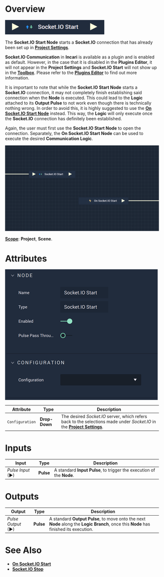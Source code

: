 # Overview

![The Socket.IO Start Node.](../../../.gitbook/assets/socketiostartnodereal.png)

The **Socket.IO Start Node** starts a **Socket.IO** connection that has already been set up in [**Project Settings**](../../../modules/project-settings/socketio.md).

**Socket.IO Communication** in **Incari** is available as a plugin and is enabled as default. However, in the case that it is disabled in the **Plugins Editor**, it will not appear in the **Project Settings** and **Socket.IO Start** will not show up in the [**Toolbox**](../../overview.md). Please refer to the [**Plugins Editor**](../../../modules/plugins/communication/socketiomanager.md) to find out more information.

It is important to note that while the **Socket.IO Start Node** starts a **Socket.IO** connection, it may not completely finish establishing
said connection when the **Node** is executed. This could lead to the **Logic** attached to its **Output Pulse** 
to not work even though there is technically nothing wrong. In order to avoid this, it is highly suggested to use 
the [**On Socket.IO Start Node**](events/onsocketiostart.md) instead. This way, the **Logic** will only execute once the **Socket.IO** connection has definitely been established. 

Again, the user must first use the **Socket.IO Start Node** to open the connection. Separately, the **On Socket.IO Start Node** can be used to execute the desired **Communication Logic**.

![Socket.IO Start and On Socket.IO Start Configuration](../../../.gitbook/assets/socketiostartexamplereal.png)

[**Scope**](../overview.md#scopes): **Project**, **Scene**.

# Attributes

![The Socket.IO Start Node Attributes.](../../../.gitbook/assets/socketiostartattsreal.png)

|Attribute|Type|Description|
|---|---|---|
|`Configuration`|**Drop-Down**|The desired _Socket.IO_ server, which refers back to the selections made under *Socket.IO* in the [**Project Settings**](../../../modules/project-settings/socketio.md).| 

# Inputs

|Input|Type|Description|
|---|---|---|
|*Pulse Input* (►)|**Pulse**|A standard **Input Pulse**, to trigger the execution of the **Node**.|

# Outputs

|Output|Type|Description|
|---|---|---|
|*Pulse Output* (►)|**Pulse**|A standard **Output Pulse**, to move onto the next **Node** along the **Logic Branch**, once this **Node** has finished its execution.|

# See Also

* [**On Socket.IO Start**](events/onsocketiostart.md)
* [**Socket.IO Stop**](socketiostop.md)

